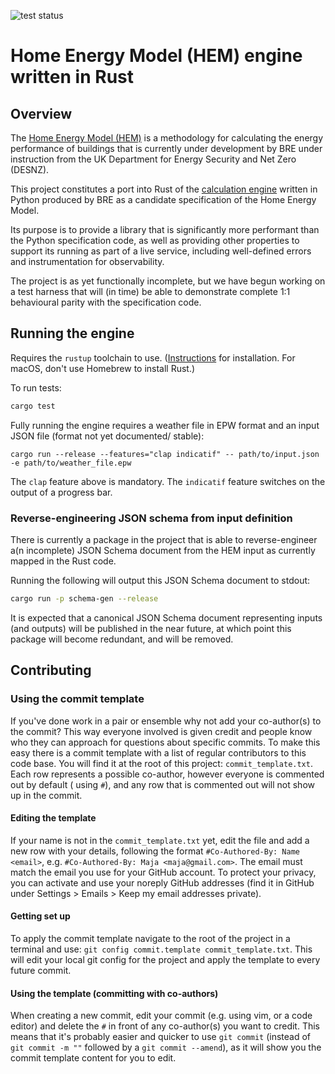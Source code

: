![test status](https://github.com/communitiesuk/epb-home-energy-model/actions/workflows/test.yml/badge.svg)

# Home Energy Model (HEM) engine written in Rust

## Overview

The [Home Energy Model (HEM)](https://www.gov.uk/government/publications/home-energy-model-technical-documentation) is a
methodology for calculating the energy performance of buildings that is currently under development by BRE under
instruction from the UK Department for Energy Security and Net Zero (DESNZ).

This project constitutes a port into Rust of
the [calculation engine](https://dev.azure.com/BreGroup/_git/Home%20Energy%20Model) written in Python produced by BRE as
a candidate specification of the Home Energy Model.

Its purpose is to provide a library that is significantly more performant than the Python specification code, as well as
providing other properties to support its running as part of a live service, including well-defined errors and
instrumentation for observability.

The project is as yet functionally incomplete, but we have begun working on a test harness that will (in time) be able
to demonstrate complete 1:1 behavioural parity with the specification code.

## Running the engine

Requires the `rustup` toolchain to use. ([Instructions](https://rustup.rs) for installation. For macOS, don't use
Homebrew to install Rust.)

To run tests:

```bash
cargo test
```

Fully running the engine requires a weather file in EPW format and an input JSON file (format not yet documented/
stable):

```
cargo run --release --features="clap indicatif" -- path/to/input.json -e path/to/weather_file.epw
```

The `clap` feature above is mandatory. The `indicatif` feature switches on the output of a progress bar.

### Reverse-engineering JSON schema from input definition

There is currently a package in the project that is able to reverse-engineer a(n incomplete) JSON Schema document from
the HEM input as currently mapped in the Rust code.

Running the following will output this JSON Schema document to stdout:

```bash
cargo run -p schema-gen --release
```

It is expected that a canonical JSON Schema document representing inputs (and outputs) will be published in the near
future, at which point this package will become redundant,
and will be removed.

## Contributing

### Using the commit template

If you've done work in a pair or ensemble why not add your co-author(s) to the commit? This way everyone involved is
given credit and people know who they can approach for questions about specific commits. To make this easy there is a
commit template with a list of regular contributors to this code base. You will find it at the root of this
project: `commit_template.txt`. Each row represents a possible co-author, however everyone is commented out by default (
using `#`), and any row that is commented out will not show up in the commit.

#### Editing the template

If your name is not in the `commit_template.txt` yet, edit the file and add a new row with your details, following the
format `#Co-Authored-By: Name <email>`, e.g. `#Co-Authored-By: Maja <maja@gmail.com>`. The email must match the email
you use for your GitHub account. To protect your privacy, you can activate and use your noreply GitHub addresses (find
it in GitHub under Settings > Emails > Keep my email addresses private).

#### Getting set up

To apply the commit template navigate to the root of the project in a terminal and
use: `git config commit.template commit_template.txt`. This will edit your local git config for the project and apply
the template to every future commit.

#### Using the template (committing with co-authors)

When creating a new commit, edit your commit (e.g. using vim, or a code editor) and delete the `#` in front of any
co-author(s) you want to credit. This means that it's probably easier and quicker to use `git commit` (instead
of `git commit -m ""` followed by a `git commit --amend`), as it will show you the commit template content for you to
edit.
